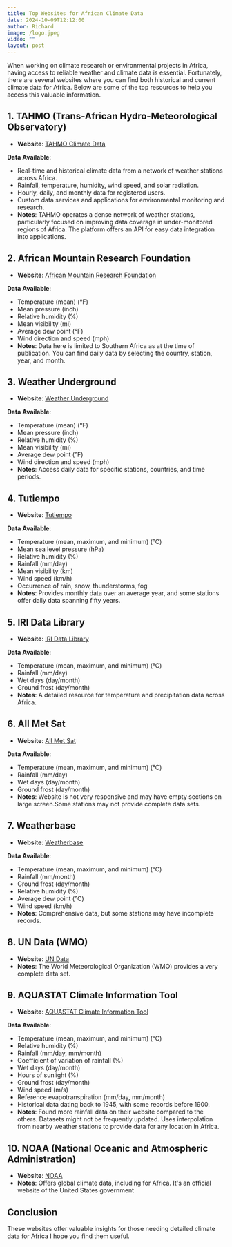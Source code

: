 ```yaml
---
title: Top Websites for African Climate Data
date: 2024-10-09T12:12:00
author: Richard
image: /logo.jpeg
video: ""
layout: post
---
```

When working on climate research or environmental projects in Africa, having access to reliable weather and climate data is essential. Fortunately, there are several websites where you can find both historical and current climate data for Africa. Below are some of the top resources to help you access this valuable information.

## 1. TAHMO (Trans-African Hydro-Meteorological Observatory)

- **Website**: [TAHMO Climate Data](https://tahmo.org/climate-data/)

**Data Available**:
- Real-time and historical climate data from a network of weather stations across Africa.
- Rainfall, temperature, humidity, wind speed, and solar radiation.
- Hourly, daily, and monthly data for registered users.
- Custom data services and applications for environmental monitoring and research.
- **Notes**: TAHMO operates a dense network of weather stations, particularly focused on improving data coverage in under-monitored regions of Africa. The platform offers an API for easy data integration into applications.

## 2. African Mountain Research Foundation

- **Website**: [African Mountain Research Foundation](https://www.africanmountainresearch.com/)

**Data Available**:
- Temperature (mean) (°F)
- Mean pressure (inch)
- Relative humidity (%)
- Mean visibility (mi)
- Average dew point (°F)
- Wind direction and speed (mph)
- **Notes**: Data here is limited to Southern Africa as at the time of publication. You can find daily data by selecting the country, station, year, and month.

## 3. Weather Underground

- **Website**: [Weather Underground](https://www.wunderground.com/)

**Data Available**:
- Temperature (mean) (°F)
- Mean pressure (inch)
- Relative humidity (%)
- Mean visibility (mi)
- Average dew point (°F)
- Wind direction and speed (mph)
- **Notes**: Access daily data for specific stations, countries, and time periods.

## 4. Tutiempo

- **Website**: [Tutiempo](https://en.tutiempo.net/climate/africa.html)

**Data Available**:
- Temperature (mean, maximum, and minimum) (°C)
- Mean sea level pressure (hPa)
- Relative humidity (%)
- Rainfall (mm/day)
- Mean visibility (km)
- Wind speed (km/h)
- Occurrence of rain, snow, thunderstorms, fog
- **Notes**: Provides monthly data over an average year, and some stations offer daily data spanning fifty years.

## 5. IRI Data Library

- **Website**: [IRI Data Library](http://iridl.ldeo.columbia.edu/)

**Data Available**:
- Temperature (mean, maximum, and minimum) (°C)
- Rainfall (mm/day)
- Wet days (day/month)
- Ground frost (day/month)
- **Notes**: A detailed resource for temperature and precipitation data across Africa.

## 6. All Met Sat

- **Website**: [All Met Sat](http://fr.allmetsat.com/climat/afrique.php)

**Data Available**:
- Temperature (mean, maximum, and minimum) (°C)
- Rainfall (mm/day)
- Wet days (day/month)
- Ground frost (day/month)
- **Notes**: Website is not very responsive and may have empty sections on large screen.Some stations may not provide complete data sets.

## 7. Weatherbase

- **Website**: [Weatherbase](http://www.weatherbase.com/weather/country.php3?r=AFR&refer=&regionname=Africa)

**Data Available**:
- Temperature (mean, maximum, and minimum) (°C)
- Rainfall (mm/month)
- Ground frost (day/month)
- Relative humidity (%)
- Average dew point (°C)
- Wind speed (km/h)
- **Notes**: Comprehensive data, but some stations may have incomplete records.

## 8. UN Data (WMO)

- **Website**: [UN Data](http://data.un.org/Explorer.aspx?d=CLINO)
- **Notes**: The World Meteorological Organization (WMO) provides a very complete data set.

## 9. AQUASTAT Climate Information Tool

- **Website**: [AQUASTAT Climate Information Tool](http://www.fao.org/aquastat/en/climate-info-tool/)

**Data Available**:
- Temperature (mean, maximum, and minimum) (°C)
- Relative humidity (%)
- Rainfall (mm/day, mm/month)
- Coefficient of variation of rainfall (%)
- Wet days (day/month)
- Hours of sunlight (%)
- Ground frost (day/month)
- Wind speed (m/s)
- Reference evapotranspiration (mm/day, mm/month)
- Historical data dating back to 1945, with some records before 1900.
- **Notes**: Found more rainfall data on their website compared to the others. Datasets might not be frequently updated. Uses interpolation from nearby weather stations to provide data for any location in Africa.

## 10. NOAA (National Oceanic and Atmospheric Administration)

- **Website**: [NOAA](https://www.noaa.gov/)
- **Notes**: Offers global climate data, including for Africa. It's an official website of the United States government

## Conclusion

These websites offer valuable insights for those needing detailed climate data for Africa I hope you find them useful.
